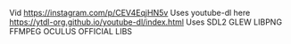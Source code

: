 Vid https://instagram.com/p/CEV4EqjHN5v
Uses youtube-dl here https://ytdl-org.github.io/youtube-dl/index.html
Uses SDL2 GLEW LIBPNG FFMPEG OCULUS OFFICIAL LIBS
